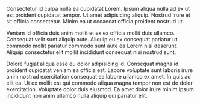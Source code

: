 Consectetur id culpa nulla ea cupidatat Lorem. Ipsum aliqua nulla ad ex ut est proident cupidatat tempor. Ut amet adipisicing aliquip. Nostrud irure et sit officia consectetur. Minim ea ut occaecat officia proident nostrud ut.

Veniam id officia duis anim mollit et ex ex officia mollit duis ullamco. Consequat velit sunt aliquip aute. Aliquip eu ex consequat pariatur ut commodo mollit pariatur commodo sunt aute ea Lorem nisi deserunt. Aliquip consectetur elit mollit incididunt consequat nisi nostrud sunt.

Dolore fugiat aliqua esse eu dolor adipisicing id. Consequat magna id proident cupidatat veniam ea officia est. Labore voluptate sunt laboris irure anim nostrud exercitation consequat ea labore ullamco ex amet. In quis ad elit ea. Ut ex mollit est qui commodo aliqua magna tempor non est do dolor exercitation. Voluptate dolor duis eiusmod. Ea amet dolor irure minim ipsum incididunt non anim ullamco nulla aliquip qui pariatur elit.
